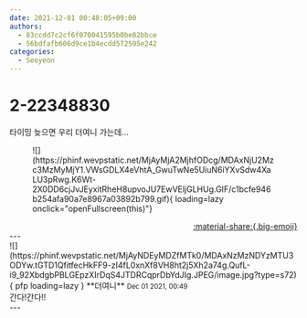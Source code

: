 ```yaml
---
date: 2021-12-01 00:48:05+09:00
authors:
  - 83ccdd7c2cf6f070041595b0be82bbce
  - 56bdfafb606d9ce1b4ecdd572595e242
categories:
  - Seoyeon
---
```


# 2-22348830

<div class="post-container" markdown="1">
<div class="content-container md-sidebar__scrollwrap" markdown="1">

타이밍 늦으면 우리 더여니 가는데...
<figure markdown="1">
![](https://phinf.wevpstatic.net/MjAyMjA2MjhfODcg/MDAxNjU2Mzc3MzMyMjY1.VWsGDLX4eVhtA_GwuTwNe5UiuN6iYXvSdw4XaLU3pRwg.K6Wt-2X0DD6cjJvJEyxitRheH8upvoJU7EwVEljGLHUg.GIF/c1bcfe946b254afa90a7e8967a03892b799.gif){ loading=lazy onclick="openFullscreen(this)"}
</figure>


</div>
</div>

<div style="text-align: right;" markdown="1">
<a href="https://weverse.io/fromis9/fanpost/2-22348830" style="text-align: right;">:material-share:{.big-emoji}</a>
</div>
---

<div class="comments-container md-sidebar__scrollwrap" markdown="1">
<div class="comment" markdown="1">
<div class='id-container' markdown="1">
![](https://phinf.wevpstatic.net/MjAyNDEyMDZfMTk0/MDAxNzMzNDYzMTU3ODYw.tGTD1QfitfecHkFF9-zI4fL0xnXf8VH8ht2j5Xh2a74g.QufL-i9_92XbdgbPBLGEpzXIrDqS4JTDRCqprDbYdJIg.JPEG/image.jpg?type=s72){ pfp loading=lazy }
**<span class="artist">더여니</span>** <small>Dec 01 2021, 00:49</small><br>
</div>
<div class='comment-body' markdown="1">
간다!간다!!
</div>
</div>
</div>
---
